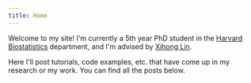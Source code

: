 ```yaml
---
title: Home
---
```


Welcome to my site! I'm currently a 5th year PhD student in the 
[Harvard Biostatistics](https://www.hsph.harvard.edu/biostatistics/) department,
and I'm advised by [Xihong Lin](https://content.sph.harvard.edu/xlin/).

Here I'll post tutorials, code examples, etc. that have come up in my
research or my work. You can find all the posts below.
